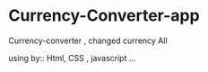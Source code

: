 # Currency-Converter-app
Currency-converter , changed currency All 

using by:: Html, CSS , javascript ...
